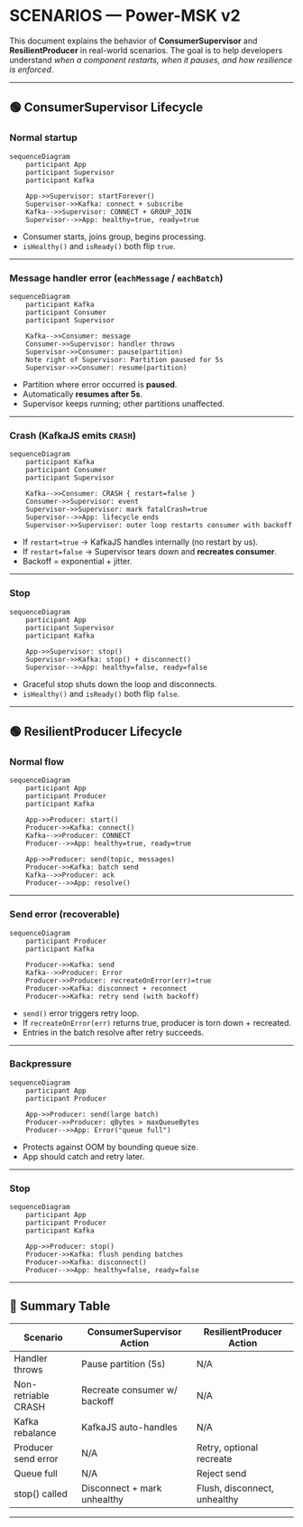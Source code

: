 # SCENARIOS — Power-MSK v2

This document explains the behavior of **ConsumerSupervisor** and **ResilientProducer** in real-world scenarios.
The goal is to help developers understand *when a component restarts, when it pauses, and how resilience is enforced*.

---

## 🟢 ConsumerSupervisor Lifecycle

### Normal startup

```mermaid
sequenceDiagram
    participant App
    participant Supervisor
    participant Kafka

    App->>Supervisor: startForever()
    Supervisor->>Kafka: connect + subscribe
    Kafka-->>Supervisor: CONNECT + GROUP_JOIN
    Supervisor-->>App: healthy=true, ready=true
```

* Consumer starts, joins group, begins processing.
* `isHealthy()` and `isReady()` both flip `true`.

---

### Message handler error (`eachMessage` / `eachBatch`)

```mermaid
sequenceDiagram
    participant Kafka
    participant Consumer
    participant Supervisor

    Kafka-->>Consumer: message
    Consumer->>Supervisor: handler throws
    Supervisor->>Consumer: pause(partition)
    Note right of Supervisor: Partition paused for 5s
    Supervisor->>Consumer: resume(partition)
```

* Partition where error occurred is **paused**.
* Automatically **resumes after 5s**.
* Supervisor keeps running; other partitions unaffected.

---

### Crash (KafkaJS emits `CRASH`)

```mermaid
sequenceDiagram
    participant Kafka
    participant Consumer
    participant Supervisor

    Kafka-->>Consumer: CRASH { restart=false }
    Consumer->>Supervisor: event
    Supervisor->>Supervisor: mark fatalCrash=true
    Supervisor-->>App: lifecycle ends
    Supervisor->>Supervisor: outer loop restarts consumer with backoff
```

* If `restart=true` → KafkaJS handles internally (no restart by us).
* If `restart=false` → Supervisor tears down and **recreates consumer**.
* Backoff = exponential + jitter.

---

### Stop

```mermaid
sequenceDiagram
    participant App
    participant Supervisor
    participant Kafka

    App->>Supervisor: stop()
    Supervisor->>Kafka: stop() + disconnect()
    Supervisor-->>App: healthy=false, ready=false
```

* Graceful stop shuts down the loop and disconnects.
* `isHealthy()` and `isReady()` both flip `false`.

---

## 🟢 ResilientProducer Lifecycle

### Normal flow

```mermaid
sequenceDiagram
    participant App
    participant Producer
    participant Kafka

    App->>Producer: start()
    Producer->>Kafka: connect()
    Kafka-->>Producer: CONNECT
    Producer-->>App: healthy=true, ready=true

    App->>Producer: send(topic, messages)
    Producer->>Kafka: batch send
    Kafka-->>Producer: ack
    Producer-->>App: resolve()
```

---

### Send error (recoverable)

```mermaid
sequenceDiagram
    participant Producer
    participant Kafka

    Producer->>Kafka: send
    Kafka-->>Producer: Error
    Producer->>Producer: recreateOnError(err)=true
    Producer->>Kafka: disconnect + reconnect
    Producer->>Kafka: retry send (with backoff)
```

* `send()` error triggers retry loop.
* If `recreateOnError(err)` returns true, producer is torn down + recreated.
* Entries in the batch resolve after retry succeeds.

---

### Backpressure

```mermaid
sequenceDiagram
    participant App
    participant Producer

    App->>Producer: send(large batch)
    Producer->>Producer: qBytes > maxQueueBytes
    Producer-->>App: Error("queue full")
```

* Protects against OOM by bounding queue size.
* App should catch and retry later.

---

### Stop

```mermaid
sequenceDiagram
    participant App
    participant Producer
    participant Kafka

    App->>Producer: stop()
    Producer->>Kafka: flush pending batches
    Producer->>Kafka: disconnect()
    Producer-->>App: healthy=false, ready=false
```

---

## 🔄 Summary Table

| Scenario            | ConsumerSupervisor Action    | ResilientProducer Action     |
| ------------------- | ---------------------------- | ---------------------------- |
| Handler throws      | Pause partition (5s)         | N/A                          |
| Non-retriable CRASH | Recreate consumer w/ backoff | N/A                          |
| Kafka rebalance     | KafkaJS auto-handles         | N/A                          |
| Producer send error | N/A                          | Retry, optional recreate     |
| Queue full          | N/A                          | Reject send                  |
| stop() called       | Disconnect + mark unhealthy  | Flush, disconnect, unhealthy |

---

